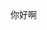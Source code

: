 <!DOCTYPE html>
<html>
	<head>
		<meta charset="utf-8">
		<title>大阿哲的网页</title>
	</head>
	<body>
		<p>你好啊</p>
	</body>
</html>
